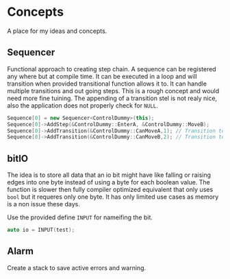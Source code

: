 # Concepts

A place for my ideas and concepts.

## Sequencer
Functional approach to creating step chain.
A sequence can be registered any where but at compile time. It can be executed in a loop and will transition when provided transitional function allows it to.
It can handle multiple transitions and out going steps.
This is a rough concept and would need more fine tuining. The appending of a transition stel is not realy nice, also the application does not properly check for `NULL`.

```cpp
Sequence[0] = new Sequencer<ControlDummy>(this);
Sequence[0]->AddStep(&ControlDummy::EnterA, &ControlDummy::MoveB);
Sequence[0]->AddTransition(&ControlDummy::CanMoveA,1); // Transition to step 1
Sequence[0]->AddTransition(&ControlDummy::CanMoveB,2); // Transition to step 2
```

## bitIO
The idea is to store all data that an io bit might have like falling or raising edges into one byte instead of using a byte for each boolean value.
The function is slower then fully compiler optimized equivalent that only uses `bool` but it requeres only one byte. It has only limited use cases as memory is a non issue these days.

Use the provided define `INPUT` for nameifing the bit.

```cpp
auto io = INPUT(test);
```

## Alarm
Create a stack to save active errors and warning.
